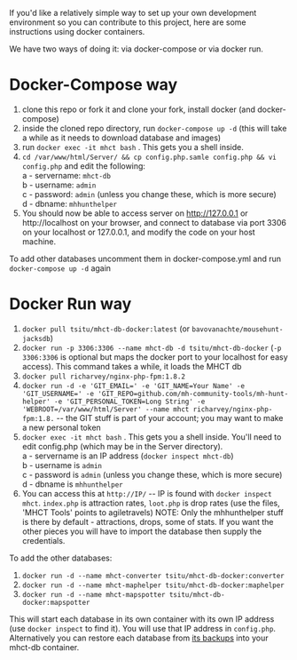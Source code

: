 If you'd like a relatively simple way to set up your own development environment so you can contribute to this project, here are some instructions using docker containers.

We have two ways of doing it: via docker-compose or via docker run.

# Docker-Compose way
1. clone this repo or fork it and clone your fork, install docker (and docker-compose)
1. inside the cloned repo directory, run `docker-compose up -d` (this will take a while as it needs to download database and images)
1. run `docker exec -it mhct bash` . This gets you a shell inside.
1. `cd /var/www/html/Server/ && cp config.php.samle config.php && vi config.php` and edit the following:  
  a - servername: `mhct-db`  
  b - username: `admin`  
  c - password: `admin` (unless you change these, which is more secure)  
  d - dbname: `mhhunthelper`  
1. You should now be able to access server on http://127.0.0.1 or http://localhost on your browser, and connect to database via port 3306 on your localhost or 127.0.0.1, and modify the code on your host machine.

To add other databases uncomment them in docker-compose.yml and run `docker-compose up -d` again

# Docker Run way
1. `docker pull tsitu/mhct-db-docker:latest` (or `bavovanachte/mousehunt-jacksdb`)
2. `docker run -p 3306:3306 --name mhct-db -d tsitu/mhct-db-docker` (`-p 3306:3306` is optional but maps the docker port to your localhost for easy access). This command takes a while, it loads the MHCT db
3. `docker pull richarvey/nginx-php-fpm:1.8.2`
4. `docker run -d -e 'GIT_EMAIL=' -e 'GIT_NAME=Your Name' -e 'GIT_USERNAME=' -e 'GIT_REPO=github.com/mh-community-tools/mh-hunt-helper' -e 'GIT_PERSONAL_TOKEN=Long String' -e 'WEBROOT=/var/www/html/Server' --name mhct richarvey/nginx-php-fpm:1.8.` -- the GIT stuff is part of your account; you may want to make a new personal token
5. `docker exec -it mhct bash` . This gets you a shell inside. You'll need to edit config.php (which may be in the Server directory).  
  a - servername is an IP address (`docker inspect mhct-db`)  
  b - username is `admin`  
  c - password is `admin` (unless you change these, which is more secure)  
  d - dbname is `mhhunthelper`  
6. You can access this at `http://IP/` -- IP is found with `docker inspect mhct`. `index.php` is attraction rates, `loot.php` is drop rates (use the files, 'MHCT Tools' points to agiletravels)
NOTE: Only the mhhunthelper stuff is there by default - attractions, drops, some of stats. If you want the other pieces you will have to import the database then supply the credentials.

To add the other databases:

1. `docker run -d --name mhct-converter tsitu/mhct-db-docker:converter`
2. `docker run -d --name mhct-maphelper tsitu/mhct-db-docker:maphelper`
3. `docker run -d --name mhct-mapspotter tsitu/mhct-db-docker:mapspotter`

This will start each database in its own container with its own IP address (use `docker inspect` to find it). You will use that IP address in `config.php`. Alternatively you can restore each database from [its backups](https://keybase.pub/devjacksmith/mh_backups/) into your mhct-db container.
